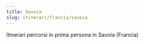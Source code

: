 ```yaml
---
title: Savoia
slug: itinerari/francia/savoia
---
```


Itinerari percorsi in prima persona in Savoia (Francia)
